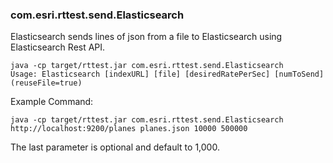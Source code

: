 ### com.esri.rttest.send.Elasticsearch

Elasticsearch sends lines of json from a file to Elasticsearch using Elasticsearch Rest API.  

```
java -cp target/rttest.jar com.esri.rttest.send.Elasticsearch 
Usage: Elasticsearch [indexURL] [file] [desiredRatePerSec] [numToSend] (reuseFile=true)
```

Example Command:

```
java -cp target/rttest.jar com.esri.rttest.send.Elasticsearch http://localhost:9200/planes planes.json 10000 500000
```

The last parameter is optional and default to 1,000. 



